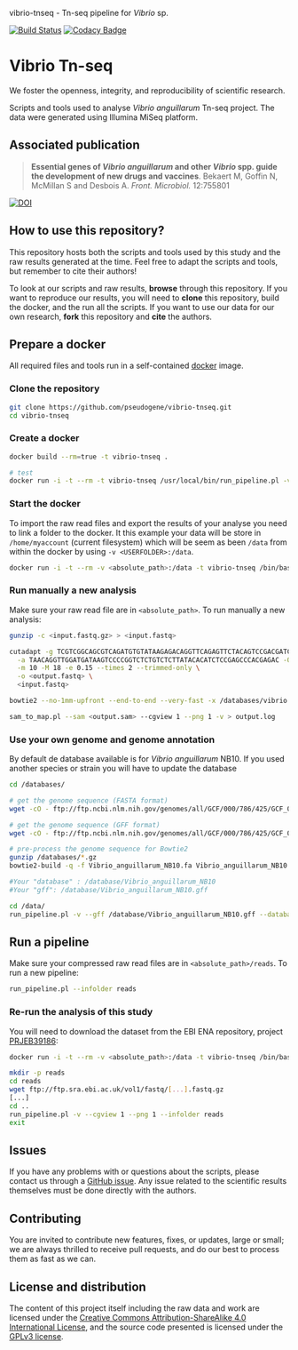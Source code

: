 vibrio-tnseq - Tn-seq pipeline for _Vibrio_ sp.

[![Build Status](https://www.travis-ci.com/pseudogene/vibrio-tnseq.svg?branch=master)](https://www.travis-ci.com/pseudogene/vibrio-tnseq) [![Codacy Badge](https://app.codacy.com/project/badge/Grade/e25f356a3e83436bbedc67440dce958c)](https://www.codacy.com/gh/pseudogene/vibrio-tnseq/dashboard?utm_source=github.com&amp;utm_medium=referral&amp;utm_content=pseudogene/vibrio-tnseq&amp;utm_campaign=Badge_Grade)

# Vibrio Tn-seq

We foster the openness, integrity, and reproducibility of scientific research.

Scripts and tools used to analyse _Vibrio anguillarum_ Tn-seq project. The data were generated using Illumina MiSeq platform.

## Associated publication

> **Essential genes of _Vibrio anguillarum_ and other _Vibrio_ spp. guide the development of new drugs and vaccines**.
> Bekaert M, Goffin N, McMillan S and Desbois A.
> _Front. Microbiol._ 12:755801

[![DOI](https://img.shields.io/badge/DOI-10.3389%2Ffmicb.2021.755801-blue.svg)](https://doi.org/10.3389/fmicb.2021.755801)

## How to use this repository?

This repository hosts both the scripts and tools used by this study and the raw results generated at the time. Feel free to adapt the scripts and tools, but remember to cite their authors!

To look at our scripts and raw results, **browse** through this repository. If you want to reproduce our results, you will need to **clone** this repository, build the docker, and the run all the scripts. If you want to use our data for our own research, **fork** this repository and **cite** the authors.

## Prepare a docker

All required files and tools run in a self-contained [docker](https://www.docker.com/) image.

### Clone the repository

```sh
git clone https://github.com/pseudogene/vibrio-tnseq.git
cd vibrio-tnseq
```

### Create a docker

```sh
docker build --rm=true -t vibrio-tnseq .

# test
docker run -i -t --rm -t vibrio-tnseq /usr/local/bin/run_pipeline.pl -v --gff /databases/vibrio.gff --cgview 1 --png 1 --infolder /data
```

### Start the docker

To import the raw read files and export the results of your analyse you need to link a folder to the docker. It this example your data will be store in `/home/myaccount` (current filesystem) which will be seem as been `/data` from within the docker by using `-v <USERFOLDER>:/data`.

```sh
docker run -i -t --rm -v <absolute_path>:/data -t vibrio-tnseq /bin/bash
```

### Run manually a new analysis

Make sure your raw read file are in `<absolute_path>`. To run manually a new analysis:

```sh
gunzip -c <input.fastq.gz> > <input.fastq>

cutadapt -g TCGTCGGCAGCGTCAGATGTGTATAAGAGACAGGTTCAGAGTTCTACAGTCCGACGATCACAC \
  -a TAACAGGTTGGATGATAAGTCCCCGGTCTCTGTCTCTTATACACATCTCCGAGCCCACGAGAC -O 3 \
  -m 10 -M 18 -e 0.15 --times 2 --trimmed-only \
  -o <output.fastq> \
  <input.fastq>

bowtie2 --no-1mm-upfront --end-to-end --very-fast -x /databases/vibrio -U <output.fastq> -S <output.sam>

sam_to_map.pl --sam <output.sam> --cgview 1 --png 1 -v > output.log
```

### Use your own genome and genome annotation

By default de database available is for _Vibrio anguillarum_ NB10. If you used another species or strain you will have to update the database

```sh
cd /databases/

# get the genome sequence (FASTA format)
wget -cO - ftp://ftp.ncbi.nlm.nih.gov/genomes/all/GCF/000/786/425/GCF_000786425.1_Vibrio_anguillarum_NB10_serovar_O1/GCF_000786425.1_Vibrio_anguillarum_NB10_serovar_O1_genomic.fna.gz > Vibrio_anguillarum_NB10.fa.gz

# get the genome sequence (GFF format)
wget -cO - ftp://ftp.ncbi.nlm.nih.gov/genomes/all/GCF/000/786/425/GCF_000786425.1_Vibrio_anguillarum_NB10_serovar_O1/GCF_000786425.1_Vibrio_anguillarum_NB10_serovar_O1_genomic.gff.gz > Vibrio_anguillarum_NB10.gff.gz

# pre-process the genome sequence for Bowtie2
gunzip /databases/*.gz
bowtie2-build -q -f Vibrio_anguillarum_NB10.fa Vibrio_anguillarum_NB10

#Your "database" : /database/Vibrio_anguillarum_NB10
#Your "gff": /database/Vibrio_anguillarum_NB10.gff
```

```sh
cd /data/
run_pipeline.pl -v --gff /database/Vibrio_anguillarum_NB10.gff --database /database/Vibrio_anguillarum_NB10 --cgview 1 --png 1 --infolder reads
```

## Run a pipeline

Make sure your compressed raw read files are in `<absolute_path>/reads`. To run a new pipeline:

```sh
run_pipeline.pl --infolder reads
```

### Re-run the analysis of this study

You will need to download the dataset from the EBI ENA repository, project [PRJEB39186](https://www.ebi.ac.uk/ena/browser/view/PRJEB39186):

```sh
docker run -i -t --rm -v <absolute_path>:/data -t vibrio-tnseq /bin/bash

mkdir -p reads
cd reads
wget ftp://ftp.sra.ebi.ac.uk/vol1/fastq/[...].fastq.gz
[...]
cd ..
run_pipeline.pl -v --cgview 1 --png 1 --infolder reads
exit
```

## Issues

If you have any problems with or questions about the scripts, please contact us through a [GitHub issue](https://github.com/pseudogene/vibrio-tnseq/issues).
Any issue related to the scientific results themselves must be done directly with the authors.

## Contributing

You are invited to contribute new features, fixes, or updates, large or small; we are always thrilled to receive pull requests, and do our best to process them as fast as we can.

## License and distribution

The content of this project itself including the raw data and work are licensed under the [Creative Commons Attribution-ShareAlike 4.0 International License](http://creativecommons.org/licenses/by-sa/4.0/), and the source code presented is licensed under the [GPLv3 license](http://www.gnu.org/licenses/gpl-3.0.html).
